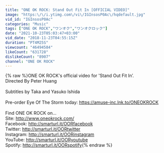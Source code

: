 ```yaml
---
title: "ONE OK ROCK: Stand Out Fit In [OFFICIAL VIDEO]"
image: "https:\/\/i.ytimg.com\/vi\/IGInsosP0Ac\/hqdefault.jpg"
vid_id: "IGInsosP0Ac"
categories: "Music"
tags: ["ONE OK ROCK","ワンオク","ワンオクロック"]
date: "2021-10-23T05:03:47+03:00"
vid_date: "2018-11-23T04:55:15Z"
duration: "PT4M25S"
viewcount: "46494584"
likeCount: "631728"
dislikeCount: "8907"
channel: "ONE OK ROCK"
---
```

{% raw %}ONE OK ROCK's official video for 'Stand Out Fit In’. <br />Directed By Peter Huang<br /><br />Subtitles by Taka and Yasuko Ishida<br /><br />Pre-order Eye Of The Storm today: <a rel="nofollow" target="blank" href="https://amuse-inc.lnk.to/ONEOKROCK">https://amuse-inc.lnk.to/ONEOKROCK</a><br /><br />Find ONE OK ROCK on… <br />Site: <a rel="nofollow" target="blank" href="http://www.oneokrock.com/">http://www.oneokrock.com/</a> <br />Facebook: <a rel="nofollow" target="blank" href="http://smarturl.it/OORfacebook">http://smarturl.it/OORfacebook</a> <br />Twitter: <a rel="nofollow" target="blank" href="http://smarturl.it/OORtwitter">http://smarturl.it/OORtwitter</a> <br />Instagram: <a rel="nofollow" target="blank" href="http://smarturl.it/OORinstagram">http://smarturl.it/OORinstagram</a> <br />YouTube: <a rel="nofollow" target="blank" href="http://smarturl.it/OORyoutube">http://smarturl.it/OORyoutube</a> <br />Spotify: <a rel="nofollow" target="blank" href="http://smarturl.it/OORspotify">http://smarturl.it/OORspotify</a>{% endraw %}
